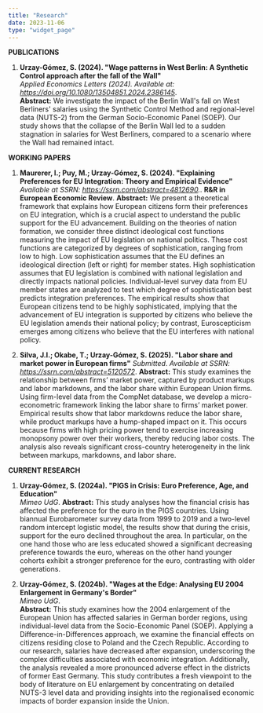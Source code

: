 ```yaml
---
title: "Research"
date: 2023-11-06
type: "widget_page"
---
```


**PUBLICATIONS**

1. **Urzay-Gómez, S. (2024). "Wage patterns in West Berlin: A Synthetic Control approach after the fall of the Wall"**  
   *Applied Economics Letters (2024). Available at: https://doi.org/10.1080/13504851.2024.2386145*.  
   **Abstract:** We investigate the impact of the Berlin Wall's fall on West Berliners' salaries using the Synthetic Control Method and regional-level data (NUTS-2) from the German Socio-Economic Panel (SOEP). Our study shows that the collapse of the Berlin Wall led to a sudden stagnation in salaries for West Berliners, compared to a scenario where the Wall had remained intact.

**WORKING PAPERS**

1. **Maurerer, I.; Puy, M.; Urzay-Gómez, S. (2024). "Explaining Preferences for EU Integration: Theory and Empirical Evidence"**  
   *Available at SSRN: https://ssrn.com/abstract=4812690.*. **R&R in European Economic Review**.
   **Abstract:** We present a theoretical framework that explains how European citizens form their preferences on EU integration, which is a crucial aspect to understand the public support for the EU advancement. Building on the theories of nation formation, we consider three distinct ideological cost functions measuring the impact of EU legislation on national politics. These cost functions are categorized by degrees of sophistication, ranging from low to high. Low sophistication assumes that the EU defines an ideological direction (left or right) for member states. High sophistication assumes that EU legislation is combined with national legislation and directly impacts national policies. Individual-level survey data from EU member states are analyzed to test which degree of sophistication best predicts integration preferences. The empirical results show that European citizens tend to be highly sophisticated, implying that the advancement of EU integration is supported by citizens who believe the EU legislation amends their national policy; by contrast, Euroscepticism emerges among citizens who believe that the EU interferes with national policy.

2. **Silva, J.I.; Okabe, T.; Urzay-Gómez, S. (2025). "Labor share and market power in European firms"**
   *Submitted*. *Available at SSRN: https://ssrn.com/abstract=5120572*.
   **Abstract:** This study examines the relationship between firms’ market power, captured by product markups and labor markdowns, and the labor share within European Union firms. Using firm-level data from the CompNet database, we develop a micro-econometric framework linking the labor share to firms’ market power. Empirical results show that labor markdowns reduce the labor share, while product markups have a hump-shaped impact on it. This occurs because firms with high pricing power tend to exercise increasing monopsony power over their workers, thereby reducing labor costs. The analysis also reveals significant cross-country heterogeneity in the link between markups, markdowns, and labor share.

**CURRENT RESEARCH**

1. **Urzay-Gómez, S. (2024a). "PIGS in Crisis: Euro Preference, Age, and Education"**  
   *Mimeo UdG*.
   **Abstract:** This study analyses how the financial crisis has affected the preference for the euro in the PIGS countries. Using biannual Eurobarometer survey data from 1999 to 2019 and a two-level random intercept logistic model, the results show that during the crisis, support for the euro declined throughout the area. In particular, on the one hand those who are less educated showed a significant decreasing preference towards the euro, whereas on the other hand younger cohorts exhibit a stronger preference for the euro, contrasting with older generations.

2. **Urzay-Gómez, S. (2024b). "Wages at the Edge: Analysing EU 2004 Enlargement in Germany's Border"**  
   *Mimeo UdG*.  
   **Abstract:** This study examines how the 2004 enlargement of the European Union has affected salaries in German border regions, using individual-level data from the Socio-Economic Panel (SOEP). Applying a Difference-in-Differences approach, we examine the financial effects on citizens residing close to Poland and the Czech Republic. According to our research, salaries have decreased after expansion, underscoring the complex difficulties associated with economic integration. Additionally, the analysis revealed a more pronounced adverse effect in the districts of former East Germany. This study contributes a fresh viewpoint to the body of literature on EU enlargement by concentrating on detailed NUTS-3 level data and providing insights into the regionalised economic impacts of border expansion inside the Union.
